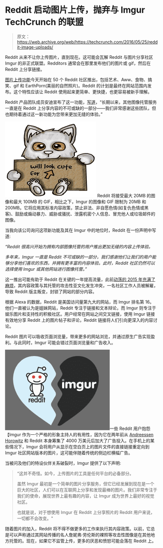 # Reddit 启动图片上传，抛弃与 Imgur TechCrunch 的联盟

> 原文：<https://web.archive.org/web/https://techcrunch.com/2016/05/25/reddit-image-uploads/>

Reddit 从来不让你上传图片，直到现在。这可能会瓦解 Reddit 与图片分享社区 Imgur 的非正式联盟。Redditors 通常会在那里发布他们的图片或 gif，然后在 Reddit 上分享链接。

[图片上传功能](https://web.archive.org/web/20221215070509/https://www.reddit.com/r/changelog/comments/4kuk2j/reddit_change_introducing_image_uploading_beta/)今天开始在 50 个 Reddit 社区推出，包括艺术、Aww、食物、搞笑、gif 和 EarthPorn(美丽的自然照片)。Reddit 的计划是最终在网站范围内发布。这个特性应该让 Reddit 使用起来更简单、更快捷，也更容易被新手理解。

Reddit 产品团队成员安迪宣布了这一功能，[写道](https://web.archive.org/web/20221215070509/https://www.reddit.com/r/changelog/comments/4kuk2j/reddit_change_introducing_image_uploading_beta/)，“长期以来，其他图像托管服务一直是在 Reddit 上分享内容的不可或缺的一部分——我们非常感谢这些团队，但也期待着通过这一新功能为您带来更加无缝的体验。”

![7bc6c7fe766c43468c8e6d5d361d0309](img/18fbee27578eb372aff26f5919a568a0.png) Reddit 将接受最大 20MB 的图像和最大 100MB 的 GIF，相比之下，Imgur 的图像和 GIF 限制为 20MB 和 200MB。它将应用其标准内容政策，禁止非法、非自愿色情(如复仇色情或黑客)、鼓励或煽动暴力、威胁或骚扰、泄露机密个人信息、冒充他人或垃圾邮件的图像。

当我向该公司询问这项新功能及其在 Imgur 中的地位时，Reddit 在一份声明中写道:

*“Reddit 很高兴开始为拥有内部图像托管的用户推出更加无缝的内容上传体验。*

*多年来，Imgur 一直是 Reddit 不可或缺的一部分，我们感谢他们让我们的用户能够分享他们喜欢的东西，并拥有更丰富的内容体验。此时，Reddit 社区仍然可以选择使用 Imgur 或其他网站进行图像托管。”*

这一推出可能有助于 Reddit 在关键的一年提高流量，此前[动荡的 2015 年充满了麻烦](https://web.archive.org/web/20221215070509/https://techcrunch.com/topic/company/reddit/)，其内容政策与其托管的攻击性亚文化发生冲突，一名社区工作人员被解雇，导致 Reddit 版主叛变，封锁了网站的部分内容。

根据 Alexa 的数据，Reddit 是美国访问量第九大的网站，而 Imgur 排名第 16。他们一直被认为是姐妹网站，Reddit 专注于链接和文本辩论，而 Imgur 则专注于娱乐图片和支持性的积极社区。用户经常在网站之间交叉链接，使用 Imgur 链接有效地分享 Reddit 上的图片帖子和评论，Reddit 链接将人们引向更深入的内容讨论。

Reddit 图片可以吸收页面浏览量，带来更多的网站浏览，并通过原生广告实现盈利。与此同时，Imgur 可能会错过页面浏览量和广告收入。

![Reddit Imgur](img/e159ff97a35b6604b08a47da614879f0.png)一些 Reddit 用户抱怨【Imgur 作为一个严格的形象主持人的有用性，因为它在两年前从 [Andreessen Horowitz](https://web.archive.org/web/20221215070509/https://www.crunchbase.com/organization/andreessen-horowitz) 和 Reddit 本身筹集了 4000 万美元后加大了广告投入。在手机上的某些情况下，Imgur 会将用户从显示在空白页上的图片文件的直接链接重定向到 Imgur 社区网站版本的图片，这可能伴随着传统的侧边栏横幅广告。

当被问及他们的特设伙伴关系破裂时，Imgur 提供了以下声明:

> “这并不奇怪。如今，上传图片的工具是任何平台的必备部分。
> 
> 虽然 Imgur 最初是一个简单的图片分享服务，但它已经发展到现在是一个巨大的社区，人们可以在互联网上分享和发现最棒的图片。我们非常专注于我们的使命，展现世界上最有趣的内容，让 Imgur 成为世界上最好的视觉社区。
> 
> 也就是说，对于想使用 Imgur 在 Reddit 上分享照片的 Reddit 用户来说，一切都不会改变。"

随着图片的加入，Reddit 将不得不做更多的工作来执行其内容政策。以前，它总是可以声称通过其网站传播的名人詹妮弗·劳伦斯的裸照等攻击性图像是在其他地方托管的。现在，如果它不监管上传，更多的厌恶和愤怒可能会落在 Reddit 上。